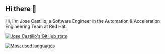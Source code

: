## Hi there 👋
Hi, I'm Jose Castillo, a Software Engineer in the Automation & Acceleration Engineering Team at Red Hat.

[![Jose Castillo's GitHub stats](https://github-readme-stats.vercel.app/api?username=jcastill&theme=transparent&hide=stars&show_icons=true)](https://github.com/jcastill)

[![Most used languages](https://github-readme-stats.vercel.app/api/top-langs/?username=jcastill&layout=pie&theme=transparent)](https://github.com/jcastill/github-readme-stats)
<!--
**jcastill/jcastill** is a ✨ _special_ ✨ repository because its `README.md` (this file) appears on your GitHub profile.

Here are some ideas to get you started:

- 🔭 I’m currently working on ...
- 🌱 I’m currently learning ...
- 👯 I’m looking to collaborate on ...
- 🤔 I’m looking for help with ...
- 💬 Ask me about ...
- 📫 How to reach me: ...
- 😄 Pronouns: ...
- ⚡ Fun fact: ...
-->
